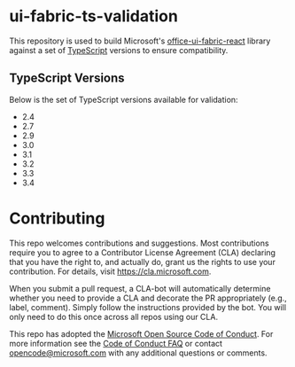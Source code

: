 # ui-fabric-ts-validation

This repository is used to build Microsoft's [office-ui-fabric-react](https://github.com/OfficeDev/office-ui-fabric-react) library against a set of [TypeScript](https://github.com/Microsoft/typescript) versions to ensure compatibility.

## TypeScript Versions

Below is the set of TypeScript versions available for validation:

- 2.4
- 2.7
- 2.9
- 3.0
- 3.1
- 3.2
- 3.3
- 3.4

# Contributing

This repo welcomes contributions and suggestions.  Most contributions require you to agree to a
Contributor License Agreement (CLA) declaring that you have the right to, and actually do, grant us
the rights to use your contribution. For details, visit https://cla.microsoft.com.

When you submit a pull request, a CLA-bot will automatically determine whether you need to provide
a CLA and decorate the PR appropriately (e.g., label, comment). Simply follow the instructions
provided by the bot. You will only need to do this once across all repos using our CLA.

This repo has adopted the [Microsoft Open Source Code of Conduct](https://opensource.microsoft.com/codeofconduct/).
For more information see the [Code of Conduct FAQ](https://opensource.microsoft.com/codeofconduct/faq/) or
contact [opencode@microsoft.com](mailto:opencode@microsoft.com) with any additional questions or comments.
